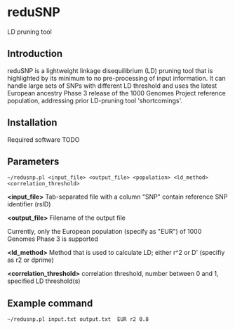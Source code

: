 reduSNP
=======
LD pruning tool

Introduction
------------
reduSNP is a lightweight linkage disequilibrium (LD) pruning tool that is highlighted by its minimum to no pre-processing of input information. It can handle large sets of SNPs with different LD threshold and uses the latest European ancestry Phase 3 release of the 1000 Genomes Project reference population, addressing prior LD-pruning tool 'shortcomings'.

Installation
-------------
Required software
TODO

Parameters
---------------
```~/redusnp.pl <input_file> <output_file> <population> <ld_method> <correlation_threshold>```

**<input_file>** Tab-separated file with a column "SNP" contain reference SNP identifier (rsID)

**<output_file>** Filename of the output file

**<population>**  Currently, only the European population (specify as "EUR") of 1000 Genomes Phase 3 is supported
  
**<ld_method>** Method that is used to calculate LD; either r^2 or D' (specifiy as r2 or dprime)

**<correlation_threshold>** correlation threshold, number between 0 and 1, specified LD threshold(s)

Example command
---------------
```~/redusnp.pl input.txt output.txt  EUR r2 0.8```
